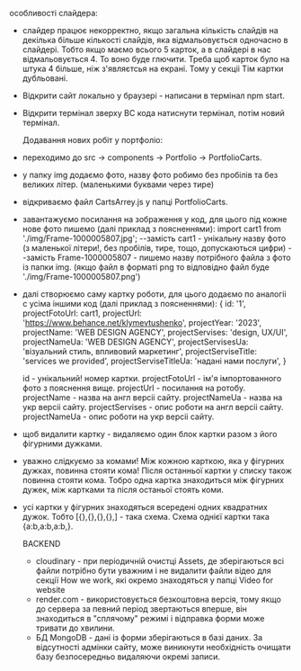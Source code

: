 особливості слайдера:

- слайдер працює некорректно, якщо загальна кількість слайдів на декілька більше
  кількості слайдів, яка відмальовується одночасно в слайдері. Тобто якщо маємо
  всього 5 карток, а в слайдері в нас відмальовується 4. То воно буде глючити.
  Треба щоб карток було на штука 4 більше, ніж з'являєтсья на екрані. Тому у
  секціі Тім картки дубльовані.

<!-- --------------------------- -->

- Відкрити сайт локально у браузері - написани в термінал npm start.
- Відкрити термінал зверху ВС кода натиснути термінал, потім новий термінал.
  <!-- //---------------------------------------- -->
  Додавання нових робіт у портфоліо:
- переходимо до src -> components -> Portfolio -> PortfolioCarts.
- у папку img додаємо фото, назву фото робимо без пробілів та без великих літер.
  (маленькими буквами через тире)
- відкриваємо файл CartsArrey.js у папці PortfolioCarts.
- завантажуємо посилання на зображення у код, для цього під кожне нове фото
  пишемо (далі приклад з поясненнями): import cart1 from
  './img/Frame-1000005807.jpg'; --замість cart1 - унікальну назву фото (з
  маленької літери!, без пробілів, тире, тощо, допускаються цифри) --замість
  Frame-1000005807 - пишемо назву потрібного файла з фото із папки img. (якщо
  файл в форматі png то відповідно файл буде './img/Frame-1000005807.png')
- далі створюємо саму картку роботи, для цього додаємо по аналогіі с усіма
  іншими код (далі приклад з поясненнями): { id: '1', projectFotoUrl: cart1,
  projectUrl: 'https://www.behance.net/klymevtushenko', projectYear: '2023',
  projectName: 'WEB DESIGN AGENCY', projectServises: 'design, UX/UI',
  projectNameUa: 'WEB DESIGN AGENCY', projectServisesUa: 'візуальний стиль,
  впливовий маркетинг', projectServiseTitle: 'services we provided',
  projectServiseTitleUa: 'надані нами послуги', }

  id - унікальний! номер картки. projectFotoUrl - ім'я імпортованного фото з
  пояснення вище. projectUrl - посилання на ротобу. projectName - назва на англ
  версіі сайту. projectNameUa - назва на укр версіі сайту. projectServises -
  опис роботи на англ версіі сайту. projectNameUa - опис роботи на укр версіі
  сайту.

- щоб видалити картку - видаляємо один блок картки разом з його фігурними
  дужками.
- уважно слідкуємо за комами! Між кожною карткою, яка у фігурних дужках, повинна
  стояти кома! Після останньої картки у списку також повинна стояти кома. Тобро
  одна картка знаходиться між фігурних дужек, між картками та після останьої
  стоять коми.
- усі картки у фігурних знаходяться всередені одних квадратних дужок. Тобто
  [{},{},{},{},] - така схема. Схема однієї картки така {a:b,a:b,a:b,}.

  BACKEND

  - cloudinary - при періодичній очистці Assets, де зберігаються всі файли
    потрібно бути уважним і не видалити файли відео для секції How we work, які
    окремо знаходяться у папці Video for website
  - render.com - використовується безкоштовна версія, тому якщо до сервера за
    певний період звертаються вперше, він знаходиться в "сплячому" режимі і
    відправка форми може тривати до хвилини.
  - БД MongoDB - дані із форми зберігаються в базі даних. За відсутності адмінки
    сайту, може виникнути необхідність очищати базу безпосередньо видаляючи
    окремі записи.

